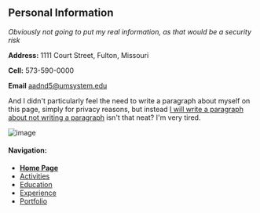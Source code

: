 ## Personal Information
*Obviously not going to put my real information, as that would be a security risk*

 **Address:** 1111 Court Street, Fulton, Missouri
 
 **Cell:** 573-590-0000
 
 **Email** aadnd5@umsystem.edu
 
 And I didn't particularly feel the need to write a paragraph about myself on this page,
 simply for privacy reasons, but instead [I will write a paragraph about not writing a paragraph](https://www.merriam-webster.com/dictionary/paradox)
 isn't that neat? I'm very tired.
 
 ![image](https://user-images.githubusercontent.com/101874703/159098120-3485f10a-81c5-463d-89ff-7a30ba0a5521.png)
 
#### Navigation:
- [**Home Page**](README.md)
- [Activities](activities.md)
- [Education](education.md)
- [Experience](experience.md)
- [Portfolio](portfolio.md)
